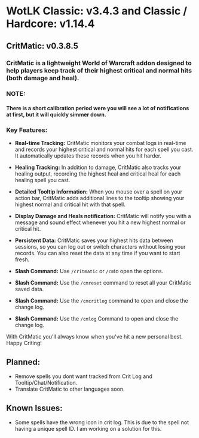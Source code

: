 # WotLK Classic: v3.4.3  and Classic / Hardcore: v1.14.4

## CritMatic: v0.3.8.5

### CritMatic is a lightweight World of Warcraft addon designed to help players keep track of their highest critical and normal hits (both damage and heal).

### NOTE:

#### There is a short calibration period were you will see a lot of notifications at first, but it will quickly simmer down.

### Key Features:

- **Real-time Tracking:** CritMatic monitors your combat logs in real-time and records your highest critical and normal
  hits for each spell you cast. It automatically updates these records when you hit harder.

- **Healing Tracking:** In addition to damage, CritMatic also tracks your healing output, recording the highest heal and
  critical heal for each healing spell you cast.

- **Detailed Tooltip Information:** When you mouse over a spell on your action bar, CritMatic adds additional lines to
  the tooltip showing your highest normal and critical hit with that spell.

- **Display Damage and Heals notification:** CritMatic will notify you with a message and sound effect whenever you hit
  a new highest
  normal or critical hit.

- **Persistent Data:** CritMatic saves your highest hits data between sessions, so you can log out or switch characters
  without losing your records. You can also reset the data at any time if you want to start fresh.

- **Slash Command:** Use  `/critmatic` or `/cm`to open the options.
- **Slash Command:** Use the `/cmreset` command to reset all your CritMatic saved data.
- **Slash Command:** Use the `/cmcritlog` command to open and close the change log.
- **Slash Command:** Use the `/cmlog` Command to open and close the change log.

With CritMatic you'll always know when you've hit a new personal best. Happy Criting!

## Planned:

- Remove spells you dont want tracked from Crit Log and Tooltip/Chat/Notification.
- Translate CritMatic to other languages soon.

## Known Issues:

- Some spells have the wrong icon in crit log. This is due to the spell not having a unique spell ID. I am working on a
  solution for this.


